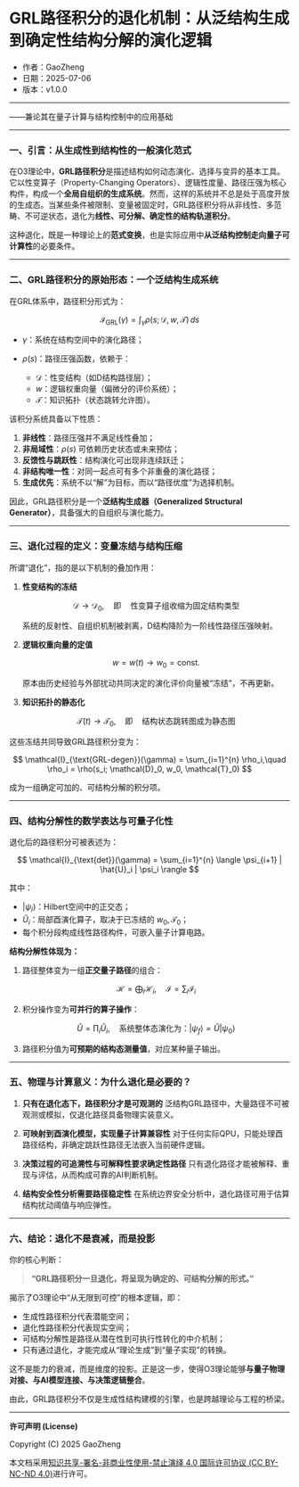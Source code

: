 # **GRL路径积分的退化机制：从泛结构生成到确定性结构分解的演化逻辑**

- 作者：GaoZheng
- 日期：2025-07-06
- 版本：v1.0.0

---

——兼论其在量子计算与结构控制中的应用基础

---

### 一、引言：从生成性到结构性的一般演化范式

在O3理论中，**GRL路径积分**是描述结构如何动态演化、选择与变异的基本工具。它以性变算子（Property-Changing Operators）、逻辑性度量、路径压强为核心构件，构成一个**全局自组织的生成系统**。然而，这样的系统并不总是处于高度开放的生成态。当某些条件被限制、变量被固定时，GRL路径积分将从非线性、多范畴、不可逆状态，退化为**线性、可分解、确定性的结构轨道积分**。

这种退化，既是一种理论上的**范式变换**，也是实际应用中**从泛结构控制走向量子可计算性**的必要条件。

---

### 二、GRL路径积分的原始形态：一个泛结构生成系统

在GRL体系中，路径积分形式为：

$$
\mathcal{I}_{\text{GRL}}(\gamma) = \int_{\gamma} \rho(s; \mathcal{D}, w, \mathcal{T}) \, ds
$$

* $\gamma$：系统在结构空间中的演化路径；
* $\rho(s)$：路径压强函数，依赖于：

  * $\mathcal{D}$：性变结构（如D结构路径层）；
  * $w$：逻辑权重向量（偏微分的评价系统）；
  * $\mathcal{T}$：知识拓扑（状态跳转允许图）。

该积分系统具备以下性质：

1. **非线性**：路径压强并不满足线性叠加；
2. **非局域性**：$\rho(s)$ 可依赖历史状态或未来预估；
3. **反馈性与跳跃性**：结构演化可出现非连续跃迁；
4. **非结构唯一性**：对同一起点可有多个非重叠的演化路径；
5. **生成优先**：系统不以“解”为目标，而以“路径优度”为选择机制。

因此，GRL路径积分是一个**泛结构生成器（Generalized Structural Generator）**，具备强大的自组织与演化能力。

---

### 三、退化过程的定义：变量冻结与结构压缩

所谓“退化”，指的是以下机制的叠加作用：

1. **性变结构的冻结**

   $$
   \mathcal{D} \longrightarrow \mathcal{D}_0,\quad \text{即} \quad \text{性变算子组收缩为固定结构类型}
   $$

   系统的反射性、自组织机制被剥离，D结构降阶为一阶线性路径压强映射。

2. **逻辑权重向量的定值**

   $$
   w = w(t) \longrightarrow w_0 = \text{const.}
   $$

   原本由历史经验与外部扰动共同决定的演化评价向量被“冻结”，不再更新。

3. **知识拓扑的静态化**

   $$
   \mathcal{T}(t) \longrightarrow \mathcal{T}_0,\quad \text{即} \quad \text{结构状态跳转图成为静态图}
   $$

这些冻结共同导致GRL路径积分变为：

$$
\mathcal{I}_{\text{GRL-degen}}(\gamma) = \sum_{i=1}^{n} \rho_i,\quad \rho_i = \rho(s_i; \mathcal{D}_0, w_0, \mathcal{T}_0)
$$

成为一组确定可加的、可结构分解的积分项。

---

### 四、结构分解性的数学表达与可量子化性

退化后的路径积分可被表述为：

$$
\mathcal{I}_{\text{det}}(\gamma) = \sum_{i=1}^{n} \langle \psi_{i+1} | \hat{U}_i | \psi_i \rangle
$$

其中：

* $|\psi_i\rangle$：Hilbert空间中的正交态；
* $\hat{U}_i$：局部酉演化算子，取决于已冻结的 $w_0, \mathcal{T}_0$；
* 每个积分段构成线性路径构件，可嵌入量子计算电路。

**结构分解性体现为：**

1. 路径整体变为一组**正交量子路径**的组合：

   $$
   \mathcal{H} = \bigoplus_i \mathcal{H}_i,\quad \mathcal{I} = \sum_i \mathcal{I}_i
   $$
2. 积分操作变为**可并行的算子操作**：

   $$
   \hat{U} = \prod_i \hat{U}_i,\quad \text{系统整体态演化为：} |\psi_f\rangle = \hat{U}|\psi_0\rangle
   $$
3. 路径积分值为**可预期的结构态测量值**，对应某种量子输出。

---

### 五、物理与计算意义：为什么退化是必要的？

1. **只有在退化态下，路径积分才是可观测的**
   泛结构GRL路径中，大量路径不可被观测或模拟，仅退化路径具备物理实装意义。

2. **可映射到酉演化模型，实现量子计算兼容性**
   对于任何实际QPU，只能处理酉路径结构，非确定跳跃性路径无法嵌入当前硬件逻辑。

3. **决策过程的可追溯性与可解释性要求确定性路径**
   只有退化路径才能被解释、重现与评估，从而构成可靠的AI判断机制。

4. **结构安全性分析需要路径稳定性**
   在系统边界安全分析中，退化路径可用于估算结构扰动阈值与响应弹性。

---

### 六、结论：退化不是衰减，而是投影

你的核心判断：

> **“GRL路径积分一旦退化，将呈现为确定的、可结构分解的形式。”**

揭示了O3理论中“从无限到可控”的根本逻辑，即：

* 生成性路径积分代表潜能空间；
* 退化性路径积分代表现实空间；
* 可结构分解性是路径从潜在性到可执行性转化的中介机制；
* 只有通过退化，才能完成从“理论生成”到“量子实现”的转换。

这不是能力的衰减，而是维度的投影。正是这一步，使得O3理论能够**与量子物理对接、与AI模型连接、与决策逻辑整合**。

由此，GRL路径积分不仅是生成性结构建模的引擎，也是跨越理论与工程的桥梁。

---

**许可声明 (License)**

Copyright (C) 2025 GaoZheng 

本文档采用[知识共享-署名-非商业性使用-禁止演绎 4.0 国际许可协议 (CC BY-NC-ND 4.0)](https://creativecommons.org/licenses/by-nc-nd/4.0/deed.zh-Hans)进行许可。
